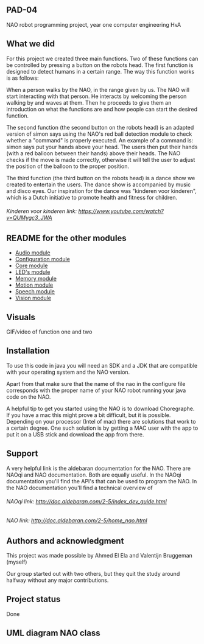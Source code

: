 ## PAD-04
NAO robot programming project, year one computer engineering HvA

## What we did
For this project we created three main functions. Two of these functions can be controlled by pressing a button on 
the robots head. The first function is designed to detect humans in a certain range. The way this function works 
is as follows:

When a person walks by the NAO, in the range given by us. The NAO will start interacting with that person. He 
interacts by welcoming the person walking by and waves at them. Then he proceeds to give them an introduction on what 
the functions are and how people can start the desired function.

The second function (the second button on the robots head) is an adapted version of simon says using the NAO's red 
ball detection module to check whether a "command" is properly executed. An example of a command is: simon says put 
your hands above your head. The users then put their hands (with a red balloon between their hands) above their heads. 
The NAO checks if the move is made correctly, otherwise it will tell the user to adjust the position of the balloon to 
the proper position.

The third function (the third button on the robots head) is a dance show we created to entertain the users. The dance 
show is accompanied by music and disco eyes. Our inspiration for the dance was "kinderen voor kinderen", which is a 
Dutch initiative to promote health and fitness for children.

 
###### Kinderen voor kinderen link: https://www.youtube.com/watch?v=QUMygc3_JWA

## README for the other modules

* [Audio module](./src/audio)
* [Configuration module](./src/configuration)
* [Core module](./src/core)
* [LED's module](./src/leds)
* [Memory module](./src/memory)
* [Motion module](./src/motion)
* [Speech module](./src/speech)
* [Vision module](./src/vision)


## Visuals
GIF/video of function one and two

## Installation
To use this code in java you will need an SDK and a JDK that are compatible with your operating system and the NAO 
version. 

Apart from that make sure that the name of the nao in the configure file corresponds with the proper name of your 
NAO robot running your java code on the NAO.

A helpful tip to get you started using the NAO is to download Choregraphe. If you have a mac this might prove a bit
difficult, but it is possible. Depending on your processor (Intel of mac) there are solutions that work to a certain
degree. One such solution is by getting a MAC user with the app to put it on a USB stick and download the app from 
there.

## Support
A very helpful link is the aldebaran documentation for the NAO. There are NAOqi and NAO documentation. Both are 
equally useful. In the NAOqi documentation you'll find the API's that can be used to program the NAO. In the NAO 
documentation you'll find a technical overview of 

###### NAOqi link: http://doc.aldebaran.com/2-5/index_dev_guide.html
###### NAO link: http://doc.aldebaran.com/2-5/home_nao.html

## Authors and acknowledgment
This project was made possible by Ahmed El Ela and Valentijn Bruggeman (myself)

Our group started out with two others, but they quit the study around halfway without any major contributions.

## Project status
Done

## UML diagram NAO class
